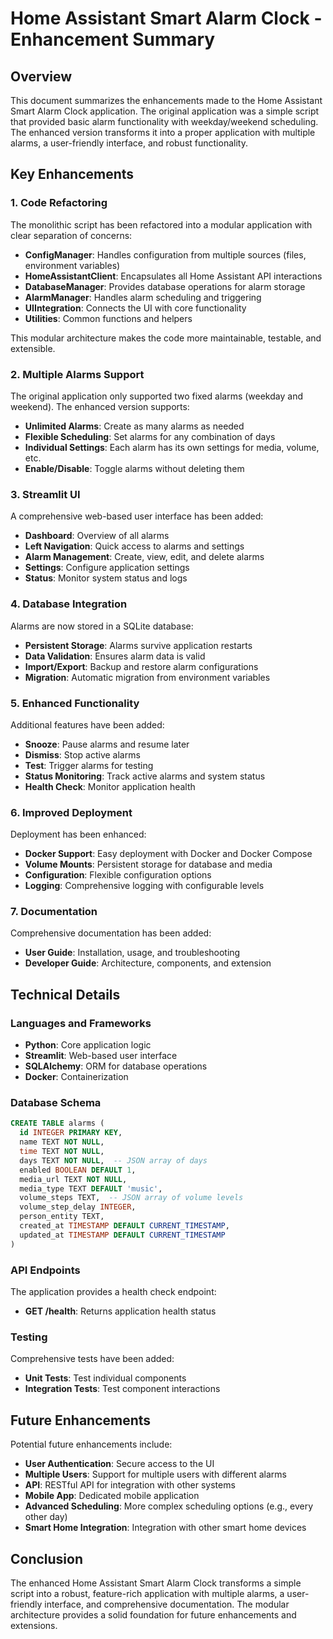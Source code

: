 # Home Assistant Smart Alarm Clock - Enhancement Summary

## Overview

This document summarizes the enhancements made to the Home Assistant Smart Alarm Clock application. The original application was a simple script that provided basic alarm functionality with weekday/weekend scheduling. The enhanced version transforms it into a proper application with multiple alarms, a user-friendly interface, and robust functionality.

## Key Enhancements

### 1. Code Refactoring

The monolithic script has been refactored into a modular application with clear separation of concerns:

- **ConfigManager**: Handles configuration from multiple sources (files, environment variables)
- **HomeAssistantClient**: Encapsulates all Home Assistant API interactions
- **DatabaseManager**: Provides database operations for alarm storage
- **AlarmManager**: Handles alarm scheduling and triggering
- **UIIntegration**: Connects the UI with core functionality
- **Utilities**: Common functions and helpers

This modular architecture makes the code more maintainable, testable, and extensible.

### 2. Multiple Alarms Support

The original application only supported two fixed alarms (weekday and weekend). The enhanced version supports:

- **Unlimited Alarms**: Create as many alarms as needed
- **Flexible Scheduling**: Set alarms for any combination of days
- **Individual Settings**: Each alarm has its own settings for media, volume, etc.
- **Enable/Disable**: Toggle alarms without deleting them

### 3. Streamlit UI

A comprehensive web-based user interface has been added:

- **Dashboard**: Overview of all alarms
- **Left Navigation**: Quick access to alarms and settings
- **Alarm Management**: Create, view, edit, and delete alarms
- **Settings**: Configure application settings
- **Status**: Monitor system status and logs

### 4. Database Integration

Alarms are now stored in a SQLite database:

- **Persistent Storage**: Alarms survive application restarts
- **Data Validation**: Ensures alarm data is valid
- **Import/Export**: Backup and restore alarm configurations
- **Migration**: Automatic migration from environment variables

### 5. Enhanced Functionality

Additional features have been added:

- **Snooze**: Pause alarms and resume later
- **Dismiss**: Stop active alarms
- **Test**: Trigger alarms for testing
- **Status Monitoring**: Track active alarms and system status
- **Health Check**: Monitor application health

### 6. Improved Deployment

Deployment has been enhanced:

- **Docker Support**: Easy deployment with Docker and Docker Compose
- **Volume Mounts**: Persistent storage for database and media
- **Configuration**: Flexible configuration options
- **Logging**: Comprehensive logging with configurable levels

### 7. Documentation

Comprehensive documentation has been added:

- **User Guide**: Installation, usage, and troubleshooting
- **Developer Guide**: Architecture, components, and extension

## Technical Details

### Languages and Frameworks

- **Python**: Core application logic
- **Streamlit**: Web-based user interface
- **SQLAlchemy**: ORM for database operations
- **Docker**: Containerization

### Database Schema

```sql
CREATE TABLE alarms (
  id INTEGER PRIMARY KEY,
  name TEXT NOT NULL,
  time TEXT NOT NULL,
  days TEXT NOT NULL,  -- JSON array of days
  enabled BOOLEAN DEFAULT 1,
  media_url TEXT NOT NULL,
  media_type TEXT DEFAULT 'music',
  volume_steps TEXT,  -- JSON array of volume levels
  volume_step_delay INTEGER,
  person_entity TEXT,
  created_at TIMESTAMP DEFAULT CURRENT_TIMESTAMP,
  updated_at TIMESTAMP DEFAULT CURRENT_TIMESTAMP
)
```

### API Endpoints

The application provides a health check endpoint:

- **GET /health**: Returns application health status

### Testing

Comprehensive tests have been added:

- **Unit Tests**: Test individual components
- **Integration Tests**: Test component interactions

## Future Enhancements

Potential future enhancements include:

- **User Authentication**: Secure access to the UI
- **Multiple Users**: Support for multiple users with different alarms
- **API**: RESTful API for integration with other systems
- **Mobile App**: Dedicated mobile application
- **Advanced Scheduling**: More complex scheduling options (e.g., every other day)
- **Smart Home Integration**: Integration with other smart home devices

## Conclusion

The enhanced Home Assistant Smart Alarm Clock transforms a simple script into a robust, feature-rich application with multiple alarms, a user-friendly interface, and comprehensive documentation. The modular architecture provides a solid foundation for future enhancements and extensions.
